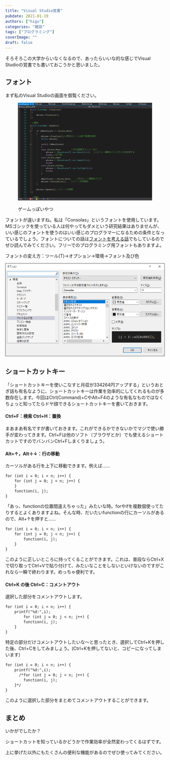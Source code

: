 ```yaml
---
title: "Visual Studio覚書"
pubdate: 2021-01-19
authors: ["higu"]
categories: "雑談"
tags: ["プログラミング"]
coverImage: ""
draft: false
---
```


そろそろこの大学からいなくなるので、あったらいいな的な感じでVisual Studioの覚書でも書いておこうかと思いました。

## フォント

まず私のVisual Studioの画面を御覧ください。

<figure>

![](../../assets/post/20210119/image-2.png)

<figcaption>

ゲームっぽいやつ

</figcaption>

</figure>

フォントが違いますね。私は「Consolas」というフォントを使用しています。MSゴシックを使っている人は何やってもダメという研究結果はありませんが、いい感じのフォントを使うのはいい感じのプログラマーになるための条件となっているでしょう。フォントについての話は[フォントを考える話](https://uu-cactus.com/?p=81)でもしているのでぜひ読んでみてください。フリーでのプログラミング用フォントもありますよ。

  
フォントの変え方：ツール(T)→オプション→環境→フォント及び色

![](../../assets/post/20210119/image-3.png)

## ショートカットキー

「ショートカットキーを使いこなすと月収が334264円アップする」というおとぎ話も有名なように、ショートカットキーは作業を効率的にしてくれるものが多数存在します。今回はCtrl(Command)+CやAlt+F4のような有名なものではなくちょっと知ってたらドヤ顔できるショートカットキーを書いておきます。

#### Ctrl+F：検索 Ctrl+H：置換

まあまあ有名ですが書いておきます。これができるかできないかでマジで使い勝手が変わってきます。Ctrl+Fは他のソフト（ブラウザとか）でも使えるショートカットですのでバンバンCtrl+Fしまくりましょう。

#### Alt+↑，Alt＋↓：行の移動

カーソルがある行を上下に移動できます。例えば……

```
for (int i = 0; i < n; i++) {
	for (int j = 0; j < n; j++) {
	}
	function(i, j);
}
```

「あっ、functionの位置間違えちゃった」みたいな時。forやifを複数個使ってたりするとよくありますよね。そんな時、だいたいfunctionの行にカーソルがあるので、Alt+↑を押すと……

```
for (int i = 0; i < n; i++) {
	for (int j = 0; j < n; j++) {
		function(i, j);
	}
}
```

このように正しいところに持ってくることができます。これは、普段ならCtrl+Xで切り取ってCtrl+Vで貼り付けて、みたいなことをしないといけないのですがこれなら一瞬で終わります。めっちゃ便利です。

#### Ctrl+K の後 Ctrl+C：コメントアウト

選択した部分をコメントアウトします。

```
for (int i = 0; i < n; i++) {
	printf("%d:",i);
        for (int j = 0; j < n; j++) {
		function(i, j);
	}
}
```

特定の部分だけコメントアウトしたいな～と思ったとき、選択してCtrl+Kを押した後、Ctrl+Cをしてみましょう。(Ctrl+Kを押してないと、コピーになってしまいます)

```
for (int i = 0; i < n; i++) {
	printf("%d:",i);
      /*for (int j = 0; j < n; j++) {
		function(i, j);
	}*/
}
```

このように選択した部分をまとめてコメントアウトすることができます。

## まとめ

いかがでしたか？

ショートカットを知っているかどうかで作業効率が全然変わってくるはずです。

上に挙げた以外にもたくさんの便利な機能があるのでぜひ使ってみてください。
